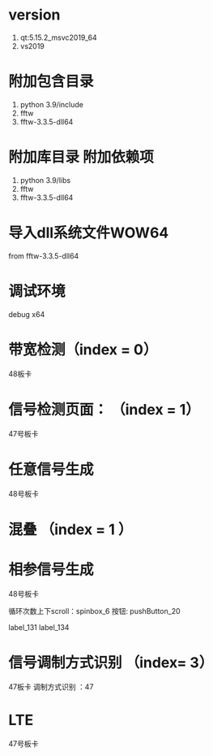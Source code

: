 

# version

1. qt:5.15.2_msvc2019_64  
2. vs2019

# 附加包含目录
1. python 3.9/include 
2. fftw  
3. fftw-3.3.5-dll64  

# 附加库目录 附加依赖项
1. python 3.9/libs  
2. fftw
3. fftw-3.3.5-dll64

# 导入dll系统文件WOW64
from fftw-3.3.5-dll64

# 调试环境
debug x64

# 带宽检测（index = 0）
48板卡

# 信号检测页面： （index = 1）
47号板卡

# 任意信号生成 
48号板卡
# 混叠 （index = 1 ）

# 相参信号生成
48号板卡

循环次数上下scroll：spinbox_6    按钮: pushButton_20

  label_131   label_134


# 信号调制方式识别 （index= 3）
47板卡
调制方式识别 ：47

# LTE 

47号板卡


